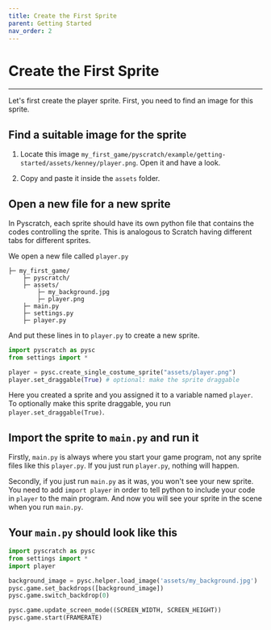 ```yaml
---
title: Create the First Sprite
parent: Getting Started
nav_order: 2
---
```

# Create the First Sprite
---
Let's first create the player sprite. First, you need to find an image for this sprite. 

## Find a suitable image for the sprite
1. Locate this image `my_first_game/pyscratch/example/getting-started/assets/kenney/player.png`. Open it and have a look.

2. Copy and paste it inside the `assets` folder. 


## Open a new file for a new sprite
In Pyscratch, each sprite should have its own python file that contains the codes controlling the sprite. This is analogous to Scratch having different tabs for different sprites. 

We open a new file called `player.py`
```
├─ my_first_game/
    ├─ pyscratch/
    ├─ assets/
        ├─ my_background.jpg
        ├─ player.png
    ├─ main.py
    ├─ settings.py
    ├─ player.py
```

And put these lines in to `player.py` to create a new sprite.

```python
import pyscratch as pysc
from settings import *

player = pysc.create_single_costume_sprite("assets/player.png")
player.set_draggable(True) # optional: make the sprite draggable
```

Here you created a sprite and you assigned it to a variable named `player`. To optionally make this sprite draggable, you run `player.set_draggable(True)`. 


## Import the sprite to `main.py` and run it
Firstly, `main.py` is always where you start your game program, not any sprite files like this `player.py`. If you just run `player.py`, nothing will happen. 

Secondly, if you just run `main.py` as it was, you won't see your new sprite. You need to add `import player` in order to tell python to include your code in `player` to the main program. And now you will see your sprite in the scene when you run `main.py`.


## Your `main.py` should look like this
```python
import pyscratch as pysc
from settings import *
import player

background_image = pysc.helper.load_image('assets/my_background.jpg')
pysc.game.set_backdrops([background_image])
pysc.game.switch_backdrop(0)

pysc.game.update_screen_mode((SCREEN_WIDTH, SCREEN_HEIGHT))
pysc.game.start(FRAMERATE)
```

